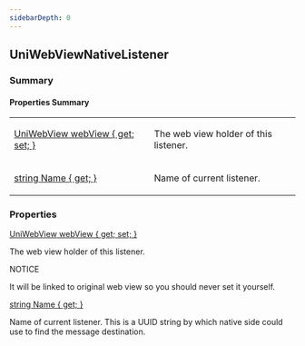 ```yaml
---
sidebarDepth: 0
---
```


## UniWebViewNativeListener

### Summary

#### Properties Summary

<table>
<tr><td><div class='api-summary-heading'><a href='#webview'><span class='return-type'>UniWebView</span> webView { get; set; }</a></div></td><td><div class='simple-summary'>
<p>The web view holder of this listener.</p>
</div>
</td></tr><tr><td><div class='api-summary-heading'><a href='#name'><span class='return-type'>string</span> Name { get; }</a></div></td><td><div class='simple-summary'>
<p>Name of current listener.</p>
</div>
</td></tr></table>

### Properties

<div class='api-box property'>
  <div class="api-anchor" id='webview'></div><div class='api-heading' data-id='webview'><a href='#webview'><span class='return-type'>UniWebView</span> webView { get; set; }</a></div>
  <div class='api-body'>
    <div class='desc'>
      <div class='summary'>
<p>The web view holder of this listener.</p>
</div>
      <div class='warning custom-block'>
  <p class="custom-block-title">NOTICE</p>
  <p>
        It will be linked to original web view so you should never set it yourself.
  </p>
</div>
          </div>
  </div>
</div>
<div class='api-box property'>
  <div class="api-anchor" id='name'></div><div class='api-heading' data-id='name'><a href='#name'><span class='return-type'>string</span> Name { get; }</a></div>
  <div class='api-body'>
    <div class='desc'>
      <div class='summary'>
<p>Name of current listener. This is a UUID string by which native side could use to find the message destination.</p>
</div>
                </div>
  </div>
</div>

